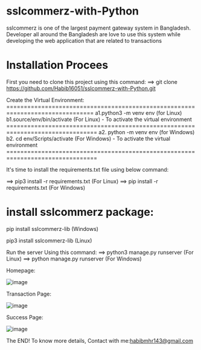 # sslcommerz-with-Python
sslcommerz is one of the largest payment gateway system in Bangladesh. Developer all around the Bangladesh are love to use this system while developing the web application that are related to transactions

# Installation Procees
First you need to clone this project using this command:
==> git clone https://github.com/Habib16051/sslcommerz-with-Python.git

Create the Virtual Environment: ===============================================================================
a1.python3 -m venv env (for Linux)
b1.source/env/bin/activate (For Linux) - To activate the virtual environment ================================================================================
a2. python -m venv env (for Windows)
b2. cd env/Scripts/activate (For Windows) - To activate the virtual environment ================================================================================

It's time to install the requirements.txt file using below command:

==> pip3 install -r requirements.txt (For Linux)
==> pip install -r requirements.txt (For Windows)

# install sslcommerz package:
pip install sslcommerz-lib (Windows)            

pip3 install sslcommerz-lib (Linux)


Run the server Using this command: ==> python3 manage.py runserver (For Linux) ==> python manage.py runserver (For Windows)


Homepage:

![image](https://github.com/Habib16051/sslcommerz-with-Python/assets/39822204/51c447ea-dc71-4391-a218-fea703b1aff3)


Transaction Page:

![image](https://github.com/Habib16051/sslcommerz-with-Python/assets/39822204/19b418f4-b424-46c9-9a32-854047bb8a52)

Success Page:

![image](https://github.com/Habib16051/sslcommerz-with-Python/assets/39822204/44529b66-cbf0-46bb-8b16-7aa92597dd49)

The END!
To know more details, Contact with me:habibmhr143@gmail.com

